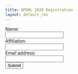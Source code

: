 ```yaml
---
title: QPhML 2020 Registration
layout: default_res
---
```


<form name="gform" id="gform" enctype="text/plain" action="https://docs.google.com/forms/d/e/1FAIpQLSfFYZMO29bWFb4kmNaLIL6iZRs-JAWpUfrF-p9EbTsFB9XQEQ/formResponse?" target="hidden_iframe" onsubmit="submitted=true;">
  Name:<br>
  <input type="text" name="entry.838988348" id="entry.838988348"><br>
  Affiliation:<br>
  <input type="text" name="entry.488853232" id="entry.488853232"><br>
  Email address:<br>
  <input type="text" name="entry.907667145" id="entry.907667145"><br>
  <input type="submit" value="Submit">
</form>

<iframe name="hidden_iframe" id="hidden_iframe" style="display:none;" onload="if(submitted) {}"></iframe>
